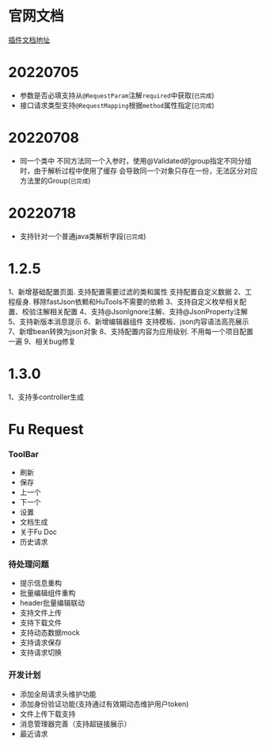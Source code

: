 # 官网文档

[插件文档地址](https://plugins.jetbrains.com/docs/intellij/welcome.html)

# 20220705

- 参数是否必填支持从`@RequestParam`注解`required`中获取(`已完成`)
- 接口请求类型支持`@RequestMapping`根据`method`属性指定(`已完成`)

# 20220708

- 同一个类中 不同方法同一个入参时，使用@Validated的group指定不同分组时，由于解析过程中使用了缓存  会导致同一个对象只存在一份，无法区分对应方法里的Group(`已完成`)


# 20220718

- 支持针对一个普通java类解析字段(`已完成`)



# 1.2.5
1、新增基础配置页面. 支持配置需要过滤的类和属性 支持配置自定义数据
2、工程瘦身. 移除fastJson依赖和HuTools不需要的依赖
3、支持自定义枚举相关配置、校验注解相关配置
4、支持@JsonIgnore注解、支持@JsonProperty注解
5、支持新版本消息提示
6、新增编辑器组件 支持模板、json内容语法高亮展示
7、新增bean转换为json对象
8、支持配置内容为应用级别. 不用每一个项目配置一遍
9、相关bug修复


# 1.3.0
1、支持多controller生成



# Fu Request

### ToolBar
- 刷新
- 保存
- 上一个
- 下一个
- 设置
- 文档生成
- 关于Fu Doc
- 历史请求


### 待处理问题
- 提示信息重构
- 批量编辑组件重构
- header批量编辑联动
- 支持文件上传
- 支持下载文件
- 支持动态数据mock
- 支持请求保存
- 支持请求切换

### 开发计划
- 添加全局请求头维护功能
- 添加身份验证功能(支持通过有效期动态维护用户token)
- 文件上传下载支持
- 消息管理器完善（支持超链接展示）
- 最近请求